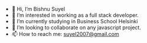 - 👋 Hi, I’m Bishnu Suyel
- 👀 I’m interested in working as a full stack developer.
- 🌱 I’m currently studying in Business School Helsinki
- 💞️ I’m looking to collaborate on any javascript project.
- 📫 How to reach me: suyel2007@gmail.com
  
<!---
Bis10/Bis10 is a ✨ special ✨ repository because its `README.md` (this file) appears on your GitHub profile.
You can click the Preview link to take a look at your changes.
--->
